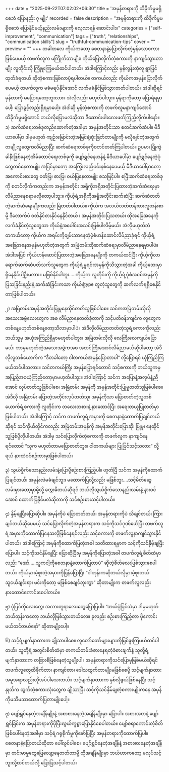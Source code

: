 +++
date = "2025-09-22T07:02:02+06:30"
title = 'အမှန်တရားကို ထိခိုက်မှုမရှိစေဘဲ ပြောနည်း ၇ မျိုး'
recorded = false
description = "အမှန်တရားကို ထိခိုက်မှုမရှိစေဘဲ ပြောနိုင်မယ့်နည်းလမ်းများကို လေ့လာရန် ဆောင်းပါး။"
categories = ["self-improvement", "communication"]
tags = ["truth", "relationships", "communication skills"]
slug = "truthful-communication-tips"
cover = ""
preview = ""
+++
တခါတလေ ကိုယ်ကတော့ စေတနာနဲ့ပြောလိုက်တဲ့မှန်သောစကားဖြစ်ပေမယ့် တဖက်လူက မကြိုက်တာမျိုး၊ ကိုယ်ပြောလိုက်တဲ့စကားကို နာကျင်သွားတာမျိုး လူတိုင်းလို ကြုံဖူးကြမယ်ထင်ပါတယ်။ အဲဒါကြောင့်လည်း မှန်လွန်းတဲ့လူ ရွာပြင်ထုတ်ခံရတယ် ဆိုတဲ့စကားဖြစ်လာပုံရပါတယ်။ တကယ်လည်း ကိုယ်ကအမှန်ပြောလိုက်ပေမယ့် တဖက်လူက မခံမရပ်နိုင်အောင် လက်မခံနိုင်ဖြစ်သွားတတ်ပါတယ်။ အဲဒါဆိုရင် မှန်တာကို မပြောရတော့ဘူးလား။ အဲလိုလည်း မဟုတ်ပါဘူး။ မှန်ရာကိုတော့ ပြောရဲရမှာပေါ့၊ ပြောခွင့်လည်းရှိရမှာပေါ့။ အဲဒါဆို မှန်တဲ့စကားကို တဖက်လူမနာကျင်အောင် ထိခိုက်မှုမရှိအောင် ဘယ်လိုပြောမလဲဆိုတာ ဒီဆောင်းပါးလေးဖတ်ကြည့်လိုက်ပါနော်။
၁) ဆက်ဆံရေးတစ်ခုတည်ဆောက်တဲ့အခါမှာ အမှန်အတိုင်းသာ စတင်ဆက်ဆံပါ။
မီဒီယာပေါ်မှာ ဒါမှမဟုတ် ကျဉ်းမြောင်းတဲ့အမြင်နဲ့ဆုံးဖြတ်တာမျိုးကို မလိုချင်တဲ့အတွက် တချို့လူတွေကလိမ်ညာပြီး ဆက်ဆံရေးတစ်ခုကိုစတင်တတ်ကြပါတယ်။ ဥပမာ၊ ပြိုကွဲခါနီးဖြစ်နေတဲ့အိမ်ထောင်ရေးတစ်ခုကို ပျော်ရွှင်နေဟန်နဲ့ မီဒီယာပေါ်မှာ ပျော်ရွှင်နေတဲ့ပုံတွေတင်နေတာမျိုး အပြင်မှာတော့ အကြွေးလည်ပင်းနစ်နေပေမယ့် မီဒီယာပေါ်မှာတော့ အကောင်းစားတွေ ဝတ်ပြ၊ စားပြ၊ ဝယ်ပြနေတာမျိုး စသဖြင့်ပါ။ စပြီးဆက်ဆံရေးတစ်ခုကို စတင်လိုက်ကတည်းက အမှန်အတိုင်း အရှိကိုအရှိအတိုင်းပြထားတဲ့ဆက်ဆံရေးမှာ လိမ်ညာနေစရာမလိုတော့ပါဘူး။ ကိုယ့်ရဲ့အရှိကိုအရှိအတိုင်းဆက်ဆံပြီး ဆက်ဆံတတ်တဲ့ဆက်ဆံရေးမျိုးကလည်း မြဲတတ်ပါတယ်။ ကိုယ်က အလယ်လတ်တန်းစားလူတန်းစာမို့ ဒီလောက်ပဲ ဝတ်နိုင်စားနိုင်နေနိုင်တယ် ၊ အမှန်အတိုင်းပြသတယ်၊ ထိုအခြေအနေကို လက်ခံနိုင်တဲ့သူတွေသာ ကိုယ်နဲ့အပေါင်းအသင်းဖြစ်ပါလိမ့်မယ်။ အဲလိုမဟုတ်ဘဲ တကယ်တော့ ကိုယ်က အရမ်းကိုချမ်းသာနေတဲ့ပုံစံဟန်ဆောင်လိမ်ညာခဲ့ရင် ကိုယ့်ရဲ့အခြေအနေအမှန်မဟုတ်တဲ့အတွက် အမြဲတမ်းထိုဆက်ဆံရေးမှာလိမ်ညာနေရမှာပါပဲ။ အဲဒါအပြင် ကိုယ်ဟန်ဆောင်ပြထားတဲ့အခြေအနေမျိုးကို တကယ်ထင်ပြီး ကိုယ့်ကိုလာရောက်ဆက်ဆံပတ်သက်သူတွေက ကိုယ့်ရဲ့မူရင်းအမှန်ကိုသိသွားတဲ့အခါ ကိုယ့်ဘေးမှာရှိနေနိုင်ပါ့ဦးမလား။ မဖြစ်နိုင်ပါဘူး…..ကိုယ့်က လူတိုင်းကို ကိုယ့်ရဲ့ပုံစံအစစ်အမှန်ကိုပြသခြင်းနည်းနဲ့ ဆက်ဆံခြင်းကသာ ကိုယ်နဲ့type တူတဲ့သူတွေကို ဆက်လက်ရရှိစေနိုင်တာဖြစ်ပါတယ်။

၂) အမြဲတမ်းအမှန်အတိုင်းပြုမူနေထိုင်တတ်သူဖြစ်ပါစေ။
သင်ကအမြဲတမ်းလိုလို အသေးအဖွဲလေးတွေက အစ လိမ်ညာနေတတ်ခဲ့တာကို သင့်ပတ်ဝန်းကျင်က လူတွေက တစ်နေ့မဟုတ်တစ်နေ့တော့သိလာမှာပါပဲ။ အဲဒီလိုလိမ်ညာတတ်တဲ့သူရဲ့စကားကိုလည်း ဘယ်သူမှ အယုံအကြည်ရှိမှာမဟုတ်ပါဘူး။ အမြဲတမ်းလိုလို လေကြီးလေကျယ်ပြောမယ်၊ ဘာမှမဟုတ်တဲ့အသေးအဖွဲကအစ အထင်ကြီးအောင်လိမ်ညာမယ်ဆိုပါတော့ အဲဒီလိုလူတစ်ယောက်က “ဒီတခါတော့ ငါတကယ်အမှန်ပြောတာပါ” လို့ပြောရင် ယုံကြည်ကြမယ်ထင်ပါသလား။ သင်တကယ်ကြီး အမှန်ပြောရင်တောင် သင့်စကားကို ဘယ်သူကမှ အပြည့်အဝယုံကြည်တော့မှာမဟုတ်ပါဘူး။ အဲဒါကြောင့် သင်က အပြောနဲ့အလုပ်နဲ့ညီအောင် လုပ်တတ်သူဖြစ်ပါစေ၊ အမြဲတမ်း အမှန်ကို အမှန်အတိုင်းပြုမူတတ်သူဖြစ်ပါစေ။ အဲဒီလို အမြဲတမ်း ပြောတဲ့အတိုင်းလုပ်တတ်သူ၊ အမှန်ကိုသာ ပြောတတ်တဲ့သူတစ်ယောက်ရဲ့စကားကို လူတိုင်းက တလေးတစားနဲ့ နားထောင်ပြီး အရေးတယူပြုတတ်မှာဖြစ်ပါတယ်။ အဲဒါကြောင့် သင်က တဖက်လူရဲ့အမှားကို စေတနာနဲ့ထောက်ပြချင်တယ်ဆိုရင် သင်ကိုယ်တိုင်ကလည်း အမြဲတမ်းအမှန်ကို အမှန်အတိုင်းပြောဆို၊ ပြုမူ၊ နေထိုင်သူဖြစ်ဖို့လိုပါတယ်။ အဲဒါမှ သင်ပြောလိုက်တဲ့စကားကို တဖက်လူက နာကျင်နေရင်တောင် “သူက မဟုတ်တာမပြောတတ်ဘူး။ ငါတကယ်များ ပြုပြင်သင့်သလား” လို့ရယ် နားထဲဝင်စဉ်းစားမှာဖြစ်ပါတယ်။

၃) သွယ်ဝှိုက်သောနည်းလမ်းနဲ့ပြောဖို့စဉ်းစားကြည့်ပါ။
ဟုတ်ပြီ သင်က အမှန်ကိုထောက်ပြချင်တယ်၊ အမုန်းလဲမခံချင်ဘူး၊ မထောက်ပြလို့လည်း မဖြစ်ဘူး….သင့်မိတ်ဆွေ လမ်းမှားတော့မှာမို့လို့ တွေးမိတယ်ဆိုရင် ဘယ်လိုသွယ်ဝှိုက်သောနည်းလမ်းနဲ့ နားဝင်အောင် ထောက်ပြနိုင်မလဲဆိုတာကို သင်စဉ်းစားသင့်ပါတယ်။

၄) နှိမ့်ချပြီးပြောဆိုပါ။
အမှန်ကိုပဲ ပြောတတ်တယ်၊ အမှန်တရားကိုပဲ သိချင်တယ်၊ ကြားချင်တယ်ဆိုပေမယ့် သင်ပြောလိုက်တဲ့အမှန်တရားက သင့်ကိုသင်ဂုဏ်ဖော်ပြီး တဖက်လူရဲ့အမှားကိုထောက်ပြနေသလိုဖြစ်နေရင်လည်း သင့်စကားကို တဖက်လူနာကျင်သွားနိုင်ပါတယ်။ အဲဒါကြောင့် အမှန်ကိုထောက်ပြတဲ့အခါ သတိထားရမှာက သင့်ကိုသင်နှီမ့်ချပြီးပြောပါ။ သင့်ကိုသင်နှိမ်ချပြီး ပြောဆိုပြီးမှ အမှန်ကိုပြောတဲ့အခါ တဖက်လူရဲ့စိတ်ထဲမှာလည်း “အော်…..သူကငါ့ကိုစေတနာနဲ့ထောက်ပြတာပဲ” ဆိုတဲ့စိတ်လေးဖြစ်သွားစေပါတယ်။ ကိုယ်မှားခဲ့ဖူးတဲ့အမှားကိုပြန်ပြောပြီး “ငါတုန်းကဆိုဘယ်လိုမှားခဲ့ဖူးတယ် သူငယ်ချင်းရာ၊ မင်းကိုတော့ မဖြစ်စေချင်ဘူးကွာ” ဆိုတာမျိုးက တဖက်လူလည်း နားထောင်ကောင်းစေပါတယ်။

၅) ပုံပြင်တိုလေးတွေ၊ အလားတူရာလေးတွေပြောပြပါ။
“ဘယ်ပုံပြင်ထဲမှာ ဒါမှမဟုတ် ဘယ်တုန်းကတော့ ဘယ်လိုဖြစ်သွားတယ်လေ။ ခုလည်း စဉ်းစားကြည့်တာ ပိုကောင်းမယ်ထင်တယ်နော်” ဆိုတာမျိုးပေါ့။

၆) သင့်ရဲ့မျက်နှာထားက ချိုသာပါစေ။
လူတော်တော်များများကိုမြင်ဖူးကြမယ်ထင်ပါတယ်။ သူတို့ရဲ့အတွင်းစိတ်ထဲမှာ တကယ်တမ်းခံစားနေရတဲ့ခံစားချက်နဲ့ သူတို့ရဲ့မျက်နှာထားက တခြားစီဖြစ်နေတဲ့သူမျိုးပါ။ အမှန်တရားကိုသင်ပြောမှဖြစ်မယ်ဆိုရင် တဖက်လူတွေထိခိုက်တာ၊ နာကျင်တာ၊ ဒေါသထွက်တာမျိုးမဖြစ်စေဖို့ သင့်မျက်နှာထားအမူအရာလည်းလိုအပ်ပါသေးတယ်။ သင့်မျက်နှာထားက နှစ်လိုဖွယ်ဖြစ်နေပြီး သင့်နှုတ်က ထွက်တဲ့စကားလုံးတွေက ချိုသာပြီး သင့်ကိုသင်နှိမ်ချတဲ့စကားမျိုးကနေ အမှန်ကိုမသိမသာထောက်ပြတာမျိုးပေါ့။

၇) ပျော်ရွှင်နေတဲ့အချိန်မျိုးနဲ့ အစာစားနေတဲ့အချိန်မျိုးမှာ ပြောပါ။
အစားအစာနဲ့ ပျော်ရွှင်ခြင်းက အမှန်တရားကိုပိုပြီးလွယ်ကူစွာပြောနိုင်စေပါတယ်။ ပျော်စရာကောင်းတဲ့စိတ်ဖြစ်ပေါ်နေတဲ့အခါမှာ သင့်ရဲ့ဂရုစိုက်မှုကိုဖော်ပြပြီး အမှန်တရားကိုထောက်ပြပါ။ စေတနာနဲ့ပြောတယ်ဆိုတာ ပေါ်လွင်ပါစေ။ ပျော်ရွှင်နေတဲ့အချိန်နဲ့ အစားစားနေတဲ့အချိန်မှာ တင်းမာမှုတွေပြေလျော့နေတတ်တာမို့ ထိုအချိန်မျိုးမှာ ဘယ်ဟာကတော့ မလုပ်သင့်ဘူးလို့ထင်တယ်လို့ ပြောပြသင့်ပါတယ်။ 
